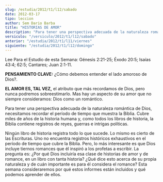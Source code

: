 ```yaml
---
slug: /estudia/2012/t1/l12/sabado
date: 2012-03-17
tipo: leccion
author: Sem Dario Barba
title: "HISTORIAS DE AMOR"
description: "Para tener una perspectiva adecuada de la naturaleza romántica de Dios,  necesitamos recordar el período de tiempo que muestra la Biblia. Cubre miles de  años de la historia humana y, como todos los libros de historia, la Biblia  contiene registros de reyes, guerras e intrigas..."
versiculo: "/versiculo/2012/t1/l12/sabado"
anterior: "/estudia/2012/t1/l11/viernes"
siguiente: "/estudia/2012/t1/l12/domingo"
---
```


Lee Para el Estudio de esta Semana: Génesis 2:21-25; Éxodo 20:5; Isaías 43:4; 62:5; Cantares; Juan 2:1-11.

**PENSAMIENTO CLAVE:** ¿Cómo debemos entender el lado amoroso de Dios?.

**EL AMOR ES, TAL VEZ,** el atributo que más recordamos de Dios, pero nunca podremos sobreestimarlo. Mas hay un aspecto de su amor que no siempre consideramos: Dios como un romántico.

Para tener una perspectiva adecuada de la naturaleza romántica de Dios, necesitamos recordar el período de tiempo que muestra la Biblia. Cubre miles de años de la historia humana y, como todos los libros de historia, la Biblia contiene registros de reyes, guerras e intrigas políticas.

Ningún libro de historia registra todo lo que sucede. Lo mismo es cierto de las Escrituras. Uno no encuentra registros históricos exhaustivos en el período de tiempo que cubre la Biblia. Pero, lo más interesante es que Dios incluye tiernos romances que él inspiró a los profetas a escribir. La pregunta es: ¿Por qué Dios incluiría esa clase de historias de amor y de romance, en un libro con tanta historia? ¿Qué dice esto acerca de su propia naturaleza y de cuán importante es para él considera el romance? Esta semana consideraremos por qué estos informes están incluidos y qué podemos aprender de ellos.
